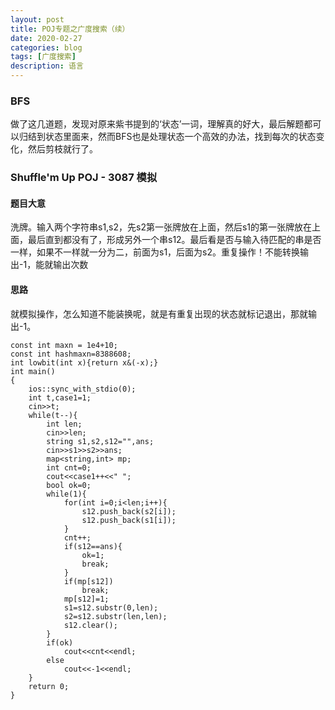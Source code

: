 ```yaml
---
layout: post
title: POJ专题之广度搜索（续）
date: 2020-02-27
categories: blog
tags: [广度搜索]
description: 语言
---
```


### BFS
做了这几道题，发现对原来紫书提到的‘状态’一词，理解真的好大，最后解题都可以归结到状态里面来，然而BFS也是处理状态一个高效的办法，找到每次的状态变化，然后剪枝就行了。

### Shuffle'm Up POJ - 3087  模拟
#### 题目大意
洗牌。输入两个字符串s1,s2，先s2第一张牌放在上面，然后s1的第一张牌放在上面，最后直到都没有了，形成另外一个串s12。最后看是否与输入待匹配的串是否一样，如果不一样就一分为二，前面为s1，后面为s2。重复操作！不能转换输出-1，能就输出次数

#### 思路
就模拟操作，怎么知道不能装换呢，就是有重复出现的状态就标记退出，那就输出-1。

```
const int maxn = 1e4+10;
const int hashmaxn=8388608;
int lowbit(int x){return x&(-x);}
int main()
{
    ios::sync_with_stdio(0);
    int t,case1=1;
    cin>>t;
    while(t--){
        int len;
        cin>>len;
        string s1,s2,s12="",ans;
        cin>>s1>>s2>>ans;
        map<string,int> mp;
        int cnt=0;
        cout<<case1++<<" ";
        bool ok=0;
        while(1){
            for(int i=0;i<len;i++){
                s12.push_back(s2[i]);
                s12.push_back(s1[i]);
            }
            cnt++;
            if(s12==ans){
                ok=1;
                break;
            }
            if(mp[s12])
                break;
            mp[s12]=1;
            s1=s12.substr(0,len);
            s2=s12.substr(len,len);
            s12.clear();
        }
        if(ok)
            cout<<cnt<<endl;
        else
            cout<<-1<<endl;
    }
    return 0;
}
```












